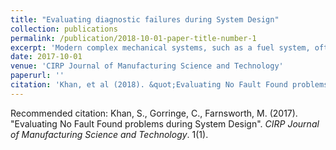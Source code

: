 ```yaml
---
title: "Evaluating diagnostic failures during System Design"
collection: publications
permalink: /publication/2018-10-01-paper-title-number-1
excerpt: 'Modern complex mechanical systems, such as a fuel system, often face a high number of No Fault Found (NFF) events due to design limitations associated with testability. Therefore, this paper investigates how the diagnostic analysis of a system that can be improved to help recognise and reduce failure ambiguity groups that lead to NFF events. The simulation-based evaluation investigates the replacement of failed components to demonstrate a method for estimating cumulative replacement costs due to false avionic unit removals and hence, the overall system life-cycle costs during the design stage. The analysis may be used not only as a baseline for the prediction of NFF rates, but also as a measure of how maintenance requirements might change over the intended lifetime of a system.ture work.'
date: 2017-10-01
venue: 'CIRP Journal of Manufacturing Science and Technology'
paperurl: ''
citation: 'Khan, et al (2018). &quot;Evaluating No Fault Found problems during System Design.&quot; <i>CIRP Journal of Manufacturing Science and Technology</i>. 1(1).'
---
```


Recommended citation: Khan, S., Gorringe, C., Farnsworth, M. (2017). "Evaluating No Fault Found problems during System Design".<i> CIRP Journal of Manufacturing Science and Technology</i>. 1(1).
